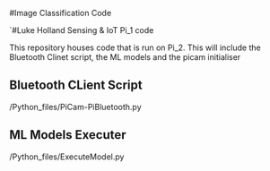 #Image Classification Code

`#Luke Holland Sensing & IoT Pi_1 code

This repository houses code that is run on Pi_2. This will include the Bluetooth Clinet script, the ML models and the picam initialiser

Bluetooth CLient Script
------------------------
/Python_files/PiCam-PiBluetooth.py

ML Models Executer
--------------------------
/Python_files/ExecuteModel.py
